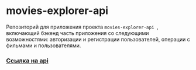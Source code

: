 # movies-explorer-api

Репозиторий для приложения проекта `movies-explorer-api `, включающий бэкенд часть приложения со следующими возможностями: авторизации и регистрации пользователей, операции с фильмами и пользователями.

### [Ссылка на api](https://api.films.sovickiy.nomoredomains.icu/)

